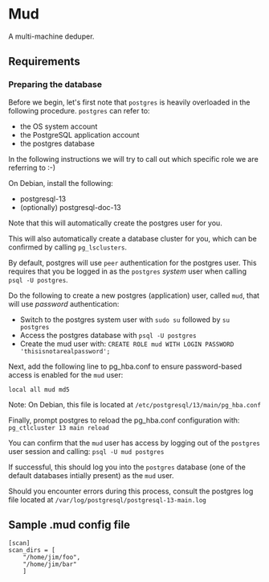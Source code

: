 # Mud

A multi-machine deduper.

## Requirements

### Preparing the database

Before we begin, let's first note that `postgres` is heavily overloaded in the following procedure. `postgres` can refer to:
- the OS system account
- the PostgreSQL application account
- the postgres database

In the following instructions we will try to call out which specific role we are referring to :-)

On Debian, install the following:

<!-- https://www.postgresql.org/docs/13/index.html -->
- postgresql-13
- (optionally) postgresql-doc-13

Note that this will automatically create the postgres user for you.

This will also automatically create a database cluster for you, which can be confirmed by calling `pg_lsclusters`.

By default, postgres will use `peer` authentication for the postgres user. This requires that you be logged in as the `postgres` _system_ user when calling `psql -U postgres`.

Do the following to create a new postgres (application) user, called `mud`, that will use _password_ authentication:

- Switch to the postgres system user with `sudo su` followed by `su postgres`
- Access the postgres database with `psql -U postgres`
- Create the mud user with:
  `CREATE ROLE mud WITH LOGIN PASSWORD 'thisisnotarealpassword';`

Next, add the following line to pg_hba.conf to ensure password-based access is enabled for the `mud` user:

  `local all mud md5`

Note: On Debian, this file is located at `/etc/postgresql/13/main/pg_hba.conf`

Finally, prompt postgres to reload the pg_hba.conf configuration with:
  `pg_ctlcluster 13 main reload`

You can confirm that the `mud` user has access by logging out of the `postgres` user session and calling:
  `psql -U mud postgres`

If successful, this should log you into the `postgres` database (one of the default databases intially present) as the `mud` user.

Should you encounter errors during this process, consult the postgres log file located at `/var/log/postgresql/postgresql-13-main.log`

## Sample .mud config file

```
[scan]
scan_dirs = [
    "/home/jim/foo",
    "/home/jim/bar"
    ]
```

